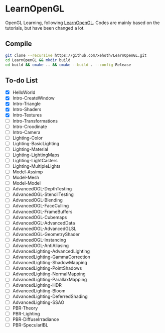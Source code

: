# LearnOpenGL
OpenGL Learning, following [LearnOpenGL](https://learnopengl.com/).
Codes are mainly based on the tutorials, but have been changed a lot.

## Compile
``` bash
git clone --recursive https://github.com/xehoth/LearnOpenGL.git
cd LearnOpenGL && mkdir build
cd build && cmake .. && cmake --build . --config Release
```

## To-do List
- [x] HelloWorld
- [x] Intro-CreateWindow
- [x] Intro-Triangle
- [x] Intro-Shaders
- [x] Intro-Textures
- [ ] Intro-Transformations
- [ ] Intro-Croodinate
- [ ] Intro-Camera
- [ ] Lighting-Color
- [ ] Lighting-BasicLighting
- [ ] Lighting-Material
- [ ] Lighting-LightingMaps
- [ ] Lighting-LightCasters
- [ ] Lighting-MultipleLights
- [ ] Model-Assimp
- [ ] Model-Mesh
- [ ] Model-Model
- [ ] AdvancedOGL-DepthTesting
- [ ] AdvancedOGL-StencilTesting
- [ ] AdvancedOGL-Blending
- [ ] AdvancedOGL-FaceCulling
- [ ] AdvancedOGL-FrameBuffers
- [ ] AdvancedOGL-Cubemaps
- [ ] AdvancedOGL-AdvancedData
- [ ] AdvancedOGL-AdvancedGLSL
- [ ] AdvancedOGL-GeometryShader
- [ ] AdvancedOGL-Instancing
- [ ] AdvancedOGL-AntiAliasing
- [ ] AdvancedLighting-AdvancedLighting
- [ ] AdvancedLighting-GammaCorrection
- [ ] AdvancedLighting-ShadowMapping
- [ ] AdvancedLighting-PointShadows
- [ ] AdvancedLighting-NormalMapping
- [ ] AdvancedLighting-ParallaxMapping
- [ ] AdvancedLighting-HDR
- [ ] AdvancedLighting-Bloom
- [ ] AdvancedLighting-DeferredShading
- [ ] AdvancedLighting-SSAO
- [ ] PBR-Theory
- [ ] PBR-Lighting
- [ ] PBR-DiffuseIrradiance
- [ ] PBR-SpecularIBL